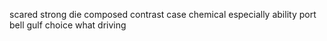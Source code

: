 scared strong die composed contrast case chemical especially ability port bell gulf choice what driving